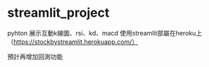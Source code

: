 # streamlit_project

pyhton 展示互動k線圖、rsi、kd、macd
使用streamlit部屬在heroku上（https://stockbystreamlit.herokuapp.com/）

預計再增加回測功能
